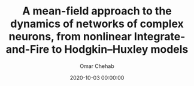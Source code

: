 ---
layout: post
title:  "A mean-field approach to the dynamics of networks of complex neurons, from nonlinear Integrate-and-Fire to Hodgkin–Huxley models"
date:   2020-10-03 00:00:00
image: /images/jnp_2020.png
categories: research-neuro
author: "Omar Chehab"
authors: "Mallory Carlu, <strong>Omar Chehab</strong>, Leonardo Dalla Porta, Damien Depannemaecker, Charlotte Héricé, Maciej Jedynak, Elif Köksal Ersöz, Paulo Muratore, Selma Souihe, Cristiano Capone, Yann Zerlaut, Alain Destexhe, Matteo di Volo"
venue: "Journal of Neurophysiology"
arxiv: https://www.biorxiv.org/content/10.1101/870345
---